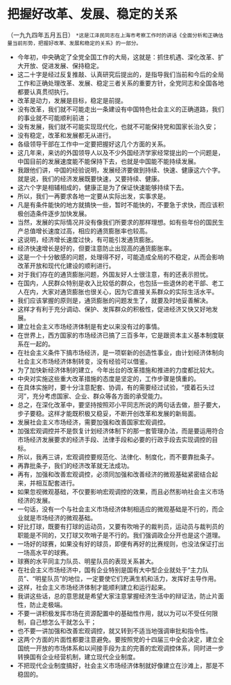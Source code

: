 # 把握好改革、发展、稳定的关系（一九九四年五月五日）
`*这是江泽民同志在上海市考察工作时的讲话《全面分析和正确估量当前形势，把握好改革、发展和稳定的关系》的一部分。`- 今年初，中央确定了全党全国工作的大局，这就是：抓住机遇、深化改革、扩大开放、促进发展、保持稳定。
- 这二十字是经过反复推敲、认真研究后提出的，是指导我们当前和今后的全局工作和正确处理改革、发展、稳定三者关系的重要方针，全党同志和全国各地都要认真贯彻执行。
- 改革是动力，发展是目标，稳定是前提。
- 没有改革，我们就不可能走出一条建设有中国特色社会主义的正确道路，我们的事业就不可能顺利前进；
- 没有发展，我们就不可能实现现代化，也就不可能保持党和国家长治久安；
- 没有稳定，改革和发展都无从进行。
- 各级领导干部在工作中一定要把握好这几个方面的关系。
- 这几年来，来访的外国领导人以及不少外国经济学家经常提出的一个问题是，中国目前的发展速度能不能保持下去，也就是中国能不能持续发展。
- 我跟他们讲，中国的经验说明，发展经济要做到持续、快速、健康这六个字。就是说，我们的经济发展既要快速，又要持续、健康。
- 这六个字是相辅相成的，健康正是为了保证快速能够持续下去。
- 所以，我们一再要求各地一定要从实际出发，实事求是。
- 凡是有条件能快的地方就搞快一些，暂时不能快的，不要急于求快，而应该积极创造条件逐步加快发展。
- 当然，发展的实际情况并没有像我们所要求的那样理想。如有些年份的国民生产总值增长速度过高，相应的通货膨胀率也较高。
- 这说明，经济增长速度过快，有可能引发通货膨胀。
- 经济快速增长是好的，但要注意防止出现高的通货膨胀率。
- 这是一个十分敏感的问题，处理得不好，可能造成全局的不稳定，从而会影响改革开放和现代化建设的顺利进行。
- 对于我们存在的通货膨胀问题，外国友好人士很注意，有的还表示担忧。
- 在国内，人民群众特别是收入比较低的群众，也包括一些退休的老干部、老工人在内，大家对通货膨胀也很关心，因为它直接关系群众的实际生活水平。
- 我们应该掌握的原则是，通货膨胀的问题发生了，就要及时地妥善解决。
- 这样才有利于充分调动、保护、发挥群众的积极性，促进经济又快又好地发展。
- 建立社会主义市场经济体制是有史以来没有过的事情。
- 在世界上，西方国家的市场经济已搞了三百多年，它是跟资本主义基本制度联系在一起的。
- 在社会主义条件下搞市场经济，是一项崭新的创造性事业，由计划经济体制向社会主义市场经济体制转变，没有经验可以借鉴。
- 为了加快新经济体制的建立，今年出台的改革措施和推进的力度都比较大。
- 中央对实施这些重大改革措施的态度是坚定的，工作步骤是慎重的。
- 在具体实施时，要十分注意配套、协调，有的需要经过试验，“摸着石头过河”，充分考虑国家、企业、群众等各方面的承受能力。
- 总之，在深化改革中，要坚持按照邓小平同志所说的两句话去做，胆子要大，步子要稳。这样才能既积极又稳妥，不断开创改革和发展的新局面。- 发展社会主义市场经济，需要加强和改善国家宏观调控。
- 加强宏观调控并不是恢复计划经济体制下的那一套管理办法，而是要运用符合市场经济发展要求的经济手段、法律手段和必要的行政手段去实现调控的目标。
- 所以，我再三讲，宏观调控要规范化、法律化、制度化，而不要靠批条子。
- 再靠批条子，我们的经济改革就无法成功。
- 再有，加强和改善宏观调控，必须同加强和改善经济的微观基础紧密结合起来，并相互配套进行。
- 如果忽视微观基础，不仅要影响宏观调控的效果，而且必然影响社会主义市场经济的发展。
- 一句话，没有一个与社会主义市场经济体制相适应的微观基础是不行的，而企业就是市场经济的微观基础。
- 好比打球，既要有打球的运动员，又要有吹哨子的裁判员，运动员与裁判员的职能是不同的，又打球又吹哨子是不行的。我们强调政企分开也是这个道理。
- 一场好的球赛，如果没有好的球员，即便有再好的比赛规则，也没法保证打出一场高水平的球赛。
- 球赛的水平同主力队员、明星队员的表现关系甚大。
- 在社会主义市场经济中，国有企业特别是国有大中型企业就处于“主力队员”、“明星队员”的地位，一定要使它们充满生机和活力，发挥好主导作用。
- 这样，社会主义市场经济体制才能顺利建立和运行起来。
- 我讲这些话，总的意思就是希望大家注意掌握经济生活中的辩证法，防止片面性，防止走极端。
- 不要一讲积极发挥市场在资源配置中的基础性作用，就以为可以不受任何限制，自己想怎么干就怎么干；
- 也不要一讲加强和改善宏观调控，就又转到不适当地强调审批和指令性。
- 这两个方面的片面性都要注意避免。要按照党的十四届三中全会决定，建立全国统一开放的市场体系和以间接手段为主的完善的宏观调控体系，同时进一步转换国有企业经营机制，建立现代企业制度。
- 不把现代企业制度搞好，社会主义市场经济体制就好像建立在沙滩上，那是不稳固的。